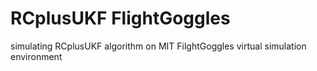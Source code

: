 # RCplusUKF FlightGoggles
simulating RCplusUKF algorithm on MIT FilghtGoggles virtual simulation environment
